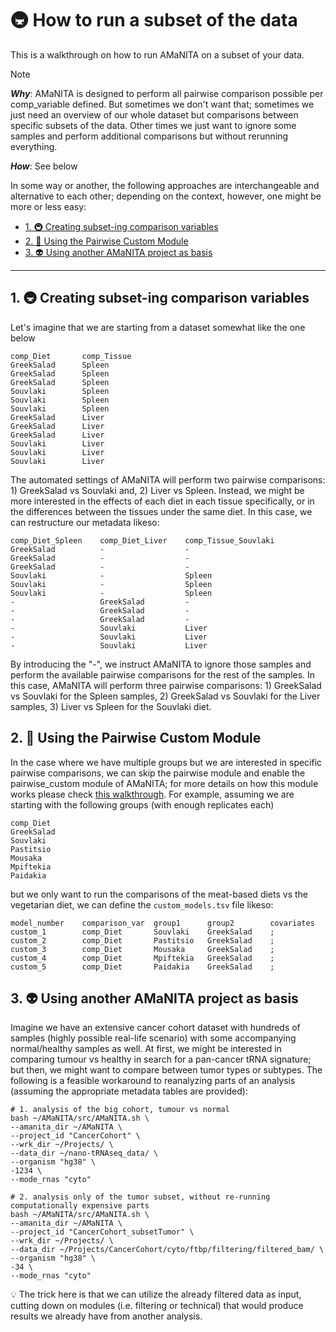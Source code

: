 # 🚇 How to run a subset of the data

This is a walkthrough on how to run AMaNITA on a subset of your data. 

> [!NOTE]
> _**Why**_: AMaNITA is designed to perform all pairwise comparison possible per comp_variable defined. But sometimes we don't want that; sometimes we just need an overview of our whole dataset but comparisons between specific subsets of the data. Other times we just want to ignore some samples and perform additional comparisons but without rerunning everything. 
>
> _**How**_: See below

In some way or another, the following approaches are interchangeable and alternative to each other; depending on the context, however, one might be more or less easy:
- [1. 🚇 Creating subset-ing comparison variables](#1--creating-subset-ing-comparison-variables)
- [2. 🍄 Using the Pairwise Custom Module](#2--using-the-pairwise-custom-module)
- [3. 👽 Using another AMaNITA project as basis](#3--using-another-amanita-project-as-basis)

---

## 1. 🚇 Creating subset-ing comparison variables

Let's imagine that we are starting from a dataset somewhat like the one below

```
comp_Diet       comp_Tissue
GreekSalad      Spleen
GreekSalad      Spleen
GreekSalad      Spleen
Souvlaki        Spleen
Souvlaki        Spleen
Souvlaki        Spleen
GreekSalad      Liver
GreekSalad      Liver
GreekSalad      Liver
Souvlaki        Liver
Souvlaki        Liver
Souvlaki        Liver
```

The automated settings of AMaNITA will perform two pairwise comparisons: 1) GreekSalad vs Souvlaki and, 2) Liver vs Spleen. Instead, we might be more interested in the effects of each diet in each tissue specifically, or in the differences between the tissues under the same diet. In this case, we can restructure our metadata likeso:

```
comp_Diet_Spleen    comp_Diet_Liver    comp_Tissue_Souvlaki
GreekSalad          -                  -
GreekSalad          -                  -
GreekSalad          -                  -
Souvlaki            -                  Spleen
Souvlaki            -                  Spleen
Souvlaki            -                  Spleen
-                   GreekSalad         -
-                   GreekSalad         -
-                   GreekSalad         -
-                   Souvlaki           Liver
-                   Souvlaki           Liver
-                   Souvlaki           Liver
```

By introducing the "-", we instruct AMaNITA to ignore those samples and perform the available pairwise comparisons for the rest of the samples. In this case, AMaNITA will perform three pairwise comparisons: 1) GreekSalad vs Souvlaki for the Spleen samples, 2) GreekSalad vs Souvlaki for the Liver samples, 3) Liver vs Spleen for the Souvlaki diet.

## 2. 🍄 Using the Pairwise Custom Module

In the case where we have multiple groups but we are interested in specific pairwise comparisons, we can skip the pairwise module and enable the pairwise_custom module of AMaNITA; for more details on how this module works please check [this walkthrough](./wiki/how_to_pairwise_custom.md). For example, assuming we are starting with the following groups (with enough replicates each)

```
comp_Diet
GreekSalad
Souvlaki
Pastitsio
Mousaka
Mpiftekia
Paidakia
```

but we only want to run the comparisons of the meat-based diets vs the vegetarian diet, we can define the `custom_models.tsv` file likeso:

```
model_number    comparison_var  group1      group2        covariates
custom_1        comp_Diet       Souvlaki    GreekSalad    ;
custom_2        comp_Diet       Pastitsio   GreekSalad    ;
custom_3        comp_Diet       Mousaka     GreekSalad    ;
custom_4        comp_Diet       Mpiftekia   GreekSalad    ;
custom_5        comp_Diet       Paidakia    GreekSalad    ;
```

## 3. 👽 Using another AMaNITA project as basis

Imagine we have an extensive cancer cohort dataset with hundreds of samples (highly possible real-life scenario) with some accompanying normal/healthy samples as well. At first, we might be interested in comparing tumour vs healthy in search for a pan-cancer tRNA signature; but then, we might want to compare between tumor types or subtypes. The following is a feasible workaround to reanalyzing parts of an analysis (assuming the appropriate metadata tables are provided):

```
# 1. analysis of the big cohort, tumour vs normal
bash ~/AMaNITA/src/AMaNITA.sh \
--amanita_dir ~/AMaNITA \
--project_id "CancerCohort" \
--wrk_dir ~/Projects/ \
--data_dir ~/nano-tRNAseq_data/ \
--organism "hg38" \
-1234 \
--mode_rnas "cyto"

# 2. analysis only of the tumor subset, without re-running computationally expensive parts
bash ~/AMaNITA/src/AMaNITA.sh \
--amanita_dir ~/AMaNITA \
--project_id "CancerCohort_subsetTumor" \
--wrk_dir ~/Projects/ \
--data_dir ~/Projects/CancerCohort/cyto/ftbp/filtering/filtered_bam/ \
--organism "hg38" \
-34 \
--mode_rnas "cyto"
```

💡 The trick here is that we can utilize the already filtered data as input, cutting down on modules (i.e. filtering or technical) that would produce results we already have from another analysis. 


